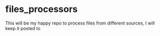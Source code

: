 # files_processors
This will be my happy repo to process files from different sources, I will keep it posted to 
